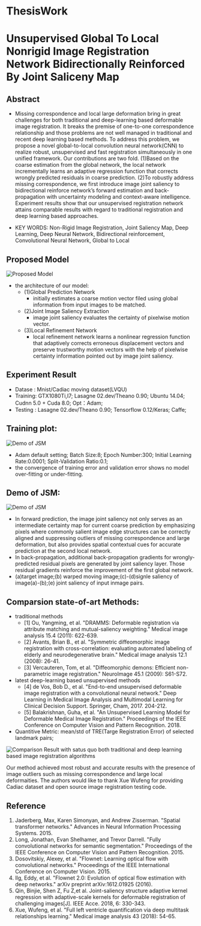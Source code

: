 # ThesisWork
# Unsupervised Global To Local Nonrigid Image Registration Network Bidirectionally Reinforced By Joint Saliceny Map

## Abstract
- Missing correspondence and local large deformation bring in great challenges for both traditional and deep-learning based deformable image registration. It breaks the premise of one-to-one correspondence relationship and those problems are not well managed in traditional and recent deep learning based methods. To address this problem, we propose a novel global-to-local convolution neural network(CNN) to realize robust, unsupervised and fast registration simultaneously in one unified framework. Our contributions are two fold. (1)Based on the coarse estimation from the global network, the local network incrementally learns an adaptive regression function that corrects wrongly predicted residuals in coarse prediction. (2)To robustly address missing correspondence, we first introduce image joint saliency to bidirectional reinforce network’s forward estimation and back-propagation with uncertainty modeling and context-aware intelligence. Experiment results show that our unsupervised registration network attains comparable results with regard to traditional registration and deep learning based approaches.

- KEY WORDS: Non-Rigid Image Registration, Joint Saliency Map, Deep Learning, Deep Neural Network, Bidirectional reinforcement, Convolutional Neural Network, Global to Local

## Proposed Model
![Proposed Model](https://github.com/fedral/ThesisWork/raw/master/fig/model.jpg)

- the architecture of our model:
	- (1)Global Prediction Network
		- initially estimates a coarse motion vector filed using global information from input images to be matched. 
	- (2)Joint Image Saliency Extraction
		- image joint saliency evaluates the certainty of pixelwise motion vector.
	- (3)Local Refinement Network
		- local refinement network learns a nonlinear regression function that adaptively corrects erroneous displacement vectors and preserve trustworthy motion vectors with the help of pixelwise certainty information pointed out by image joint saliency. 
		
## Experiment Result
- Datase : Mnist/Cadiac moving dataset(LVQU) 
- Training: GTX1080Ti,I7; Lasagne 02.dev/Theano 0.90; Ubuntu 14.04; Cudnn 5.0 + Cuda 8.0; Opt：Adam;
- Testing : Lasagne 02.dev/Theano 0.90; Tensorflow 0.12/Keras; Caffe;
## Training plot: 

![Demo of JSM](https://github.com/fedral/ThesisWork/raw/master/fig/training.jpg)

- Adam default setting; Batch Size:8; Epoch Number:300; Initial Learning Rate:0.0001; Split-Validation Ratio:0.1; 
- the convergence of training error and validation error shows no model over-fitting or under-fitting.


## Demo of JSM: 
![Demo of JSM](https://github.com/fedral/ThesisWork/raw/master/fig/jsm.jpg)
- In forward prediction, the image joint saliency not only serves as an intermediate certainty map for current coarse prediction by emphasizing pixels where commonly salient image edge structures can be correctly aligned and suppressing outliers of missing correspondence and large deformation, but also provides spatial contextual cues for accurate prediction at the second local network. 
- In back-propagation, additional back-propagation gradients for wrongly-predicted residual pixels are generated by joint saliency layer. Those residual gradients reinforce the improvement of the first global network.
- (a)target image;(b) warped moving image;(c)-(d)signle saliency of image(a)-(b);(e) joint saliency of input inmage pairs.

## Comparsion state-of-art Methods:
   - traditional methods
		- [1] Ou, Yangming, et al. "DRAMMS: Deformable registration via attribute matching and mutual-saliency weighting." Medical image analysis 15.4 (2011): 622-639.
		- [2] Avants, Brian B., et al. "Symmetric diffeomorphic image registration with cross-correlation: evaluating automated labeling of elderly and neurodegenerative brain." Medical image analysis 12.1 (2008): 26-41.
		- [3] Vercauteren, Tom, et al. "Diffeomorphic demons: Efficient non-parametric image registration." NeuroImage 45.1 (2009): S61-S72.
   - latest deep-learning based unsupervised methods
		- [4] de Vos, Bob D., et al. "End-to-end unsupervised deformable image registration with a convolutional neural network." Deep Learning in Medical Image Analysis and Multimodal Learning for Clinical Decision Support. Springer, Cham, 2017. 204-212.
		- [5] Balakrishnan, Guha, et al. "An Unsupervised Learning Model for Deformable Medical Image Registration." Proceedings of the IEEE Conference on Computer Vision and Pattern Recognition. 2018.
- Quantitive Metric: mean/std of TRE(Targe Registration Error) of selected landmark pairs; 

![Comparison Result with satus quo both traditional and deep learning based image registration algorithms](https://github.com/fedral/ThesisWork/raw/master/fig/errorplot.jpg)

Our method achieved most robust and accurate results with the presence of image outliers such as missing correspondence and large local deformaities. 
The authors would like to thank Xue Wufeng for providing Cadiac dataset and open source image registration testing code. 

## Reference
1. Jaderberg, Max, Karen Simonyan, and Andrew Zisserman. "Spatial transformer networks." Advances in Neural Information Processing Systems. 2015.
2. Long, Jonathan, Evan Shelhamer, and Trevor Darrell. "Fully convolutional networks for semantic segmentation." Proceedings of the IEEE Conference on Computer Vision and Pattern Recognition. 2015.
3. Dosovitskiy, Alexey, et al. "Flownet: Learning optical flow with convolutional networks." Proceedings of the IEEE International Conference on Computer Vision. 2015.
4. Ilg, Eddy, et al. "Flownet 2.0: Evolution of optical flow estimation with deep networks." arXiv preprint arXiv:1612.01925 (2016).
5. Qin, Binjie, Shen Z, Fu Z,et al. Joint-saliency structure adaptive kernel regression with adaptive-scale kernels for deformable registration of challenging images[J]. IEEE Acce. 2018, 6: 330-343.
6. Xue, Wufeng, et al. "Full left ventricle quantification via deep multitask relationships learning." Medical image analysis 43 (2018): 54-65.

